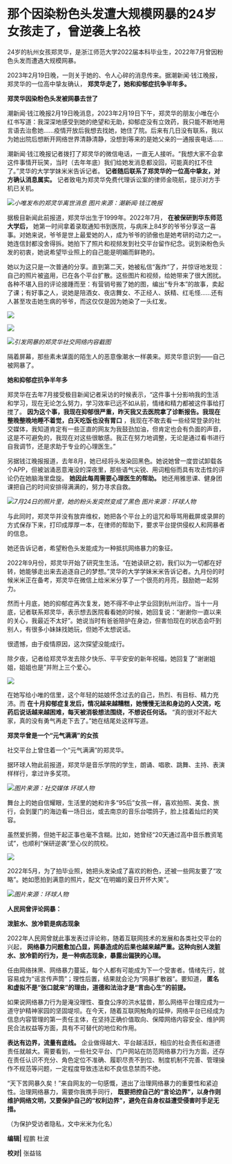 # 那个因染粉色头发遭大规模网暴的24岁女孩走了，曾逆袭上名校

24岁的杭州女孩郑灵华，是浙江师范大学2022届本科毕业生，2022年7月曾因粉色头发而遭遇大规模网暴。

2023年2月19日晚，一则关于她的、令人心碎的消息传来。据潮新闻·钱江晚报，郑灵华的一位高中挚友确认， **郑灵华走了，她和抑郁症抗争半年多。**

**郑灵华因染粉色头发被网暴去世了**

潮新闻·钱江晚报2月19日晚消息，2023年2月19日下午，郑灵华的朋友小唯在小红书写道：我深深地感受到她的绝望和无助，抑郁症没有立效药，我只能不断地用言语去治愈她……疫情开放后我想去找她，她住了院。后来有几日没有联系，我以为她出院后想断开网络世界清静清静，没想到等来的是她父亲的一通报丧电话……

潮新闻·钱江晚报记者拨打了郑灵华的微信电话，一直无人接听。“我想大家不会拿这件事情开玩笑，当时（去年年底）我们给她发消息都没回，可能真的扛不住了。”灵华的大学学妹米米告诉记者。
**记者随后联系了郑灵华的一位高中挚友，对方确认消息属实。** 记者致电为郑灵华免费代理诉讼案的律师金晓航，提示对方手机已关机。

![](https://inews.gtimg.com/newsapp_bt/0/15675579733/1000)_小唯发布的郑灵华离世消息
图片来源：潮新闻·钱江晚报_

据极目新闻此前报道，郑灵华出生于1999年。2022年7月， **在被保研到华东师范大学后，**
她第一时间拿着录取通知书到医院，与病床上84岁的爷爷分享这一喜事。对她来说，爷爷是世上最爱她的人，成为爷爷的骄傲也是她考研的动力之一。她连信封都没舍得拆。她拍下了照片和视频发到社交平台留作纪念。说到染粉色头发的初衷，她说希望毕业照上的自己能是明媚而鲜艳的。

她以为这只是一次普通的分享。直到第二天，她被私信“轰炸”了，并惊讶地发现：自己的照片被盗用，已在各个平台扩散。这些图片和视频，给她带来了很大困扰。各种不堪入目的评论接踵而至：有营销号搬了她的图，编出“专升本”的故事，卖起了课；有好事之人，说她是陪酒女、夜店舞女、不正经人、妖精、红毛怪……还有人甚至攻击她生病的爷爷，而这仅仅是因为她染了一头红发。

![](https://inews.gtimg.com/newsapp_bt/0/15675582311/1000)

![](https://inews.gtimg.com/newsapp_bt/0/15675579990/1000)

![](https://inews.gtimg.com/newsapp_bt/0/15675582316/1000)_引发网暴的郑灵华社交网络内容截图_

隔着屏幕，那些素未谋面的陌生人的恶意像潮水一样袭来。郑灵华意识到——自己被网暴了。

**她和抑郁症抗争半年多**

郑灵华在去年7月接受极目新闻记者采访的时候表示，“这件事十分影响我的生活和学习，现在无论怎么努力，学习效率已远不如从前，情绪和精力都被这件事给打搅了。
**因为这个事，我现在抑郁很严重，昨天我又去医院拿了诊断报告。我现在整晚整晚地睡不着觉，白天吃饭也没有胃口**
，我现在不敢去看一些经常登录的社交媒体，我知道肯定有一些正直的网友为我鼓劲加油，但肯定也会有负面的声音，这是不可避免的，我现在对这些很敏感。我正在努力地调整，无论是通过看书进行自我调节，还是求助于专业的心理医生。”

另据钱江晚报报道，去年8月，她已经将头发染回黑色。她说她曾一度尝试卸载各个APP，但被汹涌恶意淹没的深夜里，那些语气尖锐、用词粗俗而具有攻击性的评论仍在她脑海里盘旋。
**她因此每周需要心理医生的帮助。** 她还用雅思课、健身团课把自己的时间安排得满满的，努力寻求自救。

![](https://inews.gtimg.com/newsapp_bt/0/15675582334/1000)_7月24日的照片里，她的粉头发突然变成了黑色
图片来源：环球人物_

与此同时，郑灵华并没有放弃维权，她把各个平台上的诅咒和辱骂用截屏或录屏的方式保存下来，打印成厚厚一本，在律师的帮助下，要求平台提供侵权人和网暴者的信息。

她还告诉记者，希望粉色头发能成为一种抵抗网络暴力的象征。

2022年9月份，郑灵华开始了研究生生活。“在她读研之初，我们以为一切都在好转，她能够走出来去追逐自己的梦想。”灵华的大学学妹米米告诉记者。九月份的时候米米正在备考，郑灵华在微信上给米米分享了一个很亮的月亮，鼓励她一起努力。

然而十月底，她的抑郁症再次复发，她不得不中止学业回到杭州治疗。当十一月底，记者联系郑灵华，表示想去医院看看她的时候，她回复说：“谢谢你一直以来的关心，我最近不太好”。她说当时有爸爸陪护在身边，但害怕现在的状态会吓到别人，有很多小妹妹找她玩，但她不太想说话。

很遗憾，由于疫情原因，这次探望没能成行。

除夕夜，记者给郑灵华发去除夕快乐、平平安安的新年祝福，她回复了“谢谢姐姐，姐姐也是”并附上三个爱心。

![](https://inews.gtimg.com/newsapp_bt/0/15675579785/1000)

在她写给小唯的信里，这个年轻的姑娘怀念过去的自己，热烈、有目标、精力充沛。而
**在十月抑郁症复发后，情况越来越糟糕，她慢慢无法和身边的人交流，吃药后说话越来越困难，每天被消极想法围绕，不想说任何话。**
“真的很对不起大家，真的没有勇气再走下去了。”她在结尾处这样写道。

**郑灵华曾是一个“元气满满”的女孩**

社交平台上曾住着一个“元气满满”的郑灵华。

据环球人物此前报道，郑灵华是音乐学院的学生，朗诵、唱歌、跳舞、主持、表演样样行，拿过许多奖项。

![](https://inews.gtimg.com/newsapp_bt/0/15675582339/1000)_图片来源：社交媒体 环球人物_

舞台上的她自信耀眼，生活里的她和许多“95后”女孩一样，喜欢拍照、美食、旅行，会到厦门的海边看一场日出，或去南京的音乐台喂鸽子，脸上挂着灿烂的笑容。

虽然爱折腾，但她干起正事也毫不含糊。比如，她曾经“20天通过高中音乐教资笔试”，也顺利“保研逆袭”至心仪的院校。

![](https://inews.gtimg.com/newsapp_bt/0/15675582341/1000)

2022年5月，为了拍毕业照，她把头发染成了喜欢的粉色，还被一些网友要了“攻略”。她如愿拍到满意的照片，配文“在明媚的夏日开怀大笑”。

![](https://inews.gtimg.com/newsapp_bt/0/15675582351/1000)_图片来源：环球人物_

**人民网曾评论网暴：**

**泼脏水、放冷箭是病态现象**

2022年人民网曾就此事发表过评论称，随着互联网技术的发展和各类社交平台的兴起，
**网络暴力问题愈加凸显，网暴造成的后果也越来越严重。这种向别人泼脏水、放冷箭的行为，是一种病态现象，暴露出偏狭的心理。**

任由网络抹黑、网络暴力蔓延，每个人都有可能成为下一个受害者。情绪先行，就容易成为“谣言传声筒”；理性后置，结果就会沦为“网暴扩散器”。要知道，
**匿名和虚拟不是“张口就来”的理由，道德和法治才是“言由心生”的前提。**

如果说网络暴力行为是淹没理性、蚕食公序的洪水猛兽，那么网络平台理应成为一道守护精神家园的坚固堤坝。在今天，随着互联网触角的延伸，网络平台已经成为信息内容管理的第一责任主体，在坚持正确价值取向、保障网络内容安全、维护网民合法权益等方面，具有不可替代的地位和作用。

**表达有边界，流量有底线。**
企业做得越大、平台越活跃，相应的社会责任和道德责任就越大。需要看到，一些社交平台、门户网站在防范网络暴力行为方面，还存在责任认识不充分、角色定位不准确、履职尽责不到位、制度机制不完善、管理操作不规范等问题，一定程度导致违法和不良信息禁而不绝。

“天下苦网暴久矣！”来自网友的一句感慨，道出了治理网络暴力的重要性和紧迫性。治理网络暴力，需要你我携手同行，
**既要把控自己的“言论边界”，以身作则维护网络文明，又要保护自己的“权利边界”，避免在自身权益遭受侵害时手足无措。**

（为保护受访者隐私，文中米米为化名）

**编辑|** 程鹏 杜波

**校对|** 张益铭

